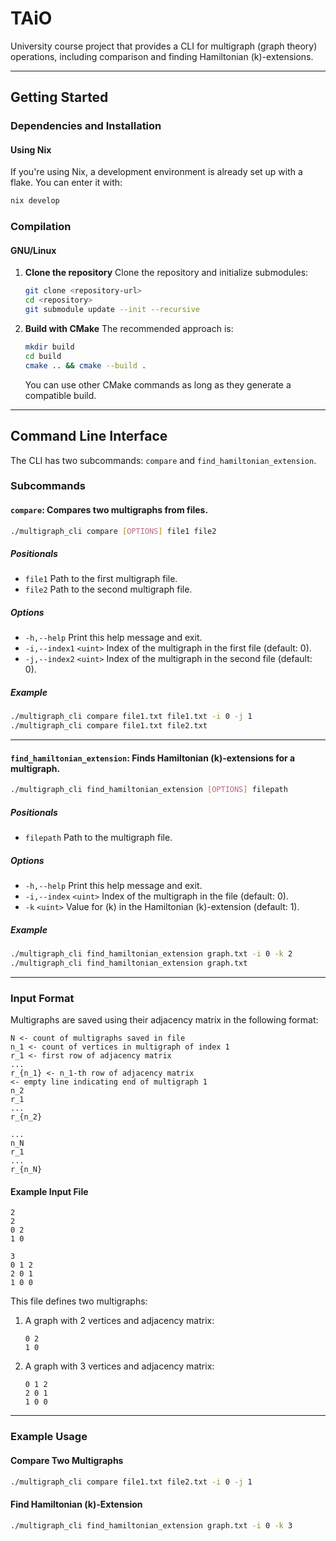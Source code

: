 # TAiO

University course project that provides a CLI for multigraph (graph theory) operations, including comparison and finding Hamiltonian \(k\)-extensions.

---

## Getting Started

### Dependencies and Installation

#### Using Nix
If you're using Nix, a development environment is already set up with a flake. You can enter it with:

```bash
nix develop
```

### Compilation

#### GNU/Linux

1. **Clone the repository**
   Clone the repository and initialize submodules:
   ```bash
   git clone <repository-url>
   cd <repository>
   git submodule update --init --recursive
   ```

2. **Build with CMake**
   The recommended approach is:
   ```bash
   mkdir build
   cd build
   cmake .. && cmake --build .
   ```
   You can use other CMake commands as long as they generate a compatible build.

---

## Command Line Interface

The CLI has two subcommands: `compare` and `find_hamiltonian_extension`.

### Subcommands

#### **`compare`**: Compares two multigraphs from files.
```bash
./multigraph_cli compare [OPTIONS] file1 file2
```

##### **Positionals**
- `file1`
  Path to the first multigraph file.
- `file2`
  Path to the second multigraph file.

##### **Options**
- `-h,--help`
  Print this help message and exit.
- `-i,--index1` `<uint>`
  Index of the multigraph in the first file (default: 0).
- `-j,--index2` `<uint>`
  Index of the multigraph in the second file (default: 0).

##### **Example**
```bash
./multigraph_cli compare file1.txt file1.txt -i 0 -j 1
./multigraph_cli compare file1.txt file2.txt
```

---

#### **`find_hamiltonian_extension`**: Finds Hamiltonian \(k\)-extensions for a multigraph.
```bash
./multigraph_cli find_hamiltonian_extension [OPTIONS] filepath
```

##### **Positionals**
- `filepath`
  Path to the multigraph file.

##### **Options**
- `-h,--help`
  Print this help message and exit.
- `-i,--index` `<uint>`
  Index of the multigraph in the file (default: 0).
- `-k` `<uint>`
  Value for \(k\) in the Hamiltonian \(k\)-extension (default: 1).

##### **Example**
```bash
./multigraph_cli find_hamiltonian_extension graph.txt -i 0 -k 2
./multigraph_cli find_hamiltonian_extension graph.txt
```

---

### Input Format

Multigraphs are saved using their adjacency matrix in the following format:

```
N <- count of multigraphs saved in file
n_1 <- count of vertices in multigraph of index 1
r_1 <- first row of adjacency matrix
...
r_{n_1} <- n_1-th row of adjacency matrix
<- empty line indicating end of multigraph 1
n_2
r_1
...
r_{n_2}

...
n_N
r_1
...
r_{n_N}
```

#### Example Input File
```
2
2
0 2
1 0

3
0 1 2
2 0 1
1 0 0
```

This file defines two multigraphs:
1. A graph with 2 vertices and adjacency matrix:
   ```
   0 2
   1 0
   ```
2. A graph with 3 vertices and adjacency matrix:
   ```
   0 1 2
   2 0 1
   1 0 0
   ```

---

### Example Usage
#### Compare Two Multigraphs
```bash
./multigraph_cli compare file1.txt file2.txt -i 0 -j 1
```

#### Find Hamiltonian \(k\)-Extension
```bash
./multigraph_cli find_hamiltonian_extension graph.txt -i 0 -k 3
```


